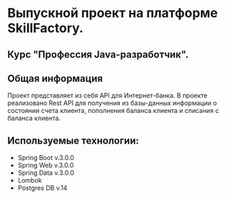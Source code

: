 # Выпускной проект на платформе SkillFactory.
## Курс "Профессия Java-разработчик".

## Общая информация
Проект представляет из себя API для Интернет-банка.
В проекте реализовано Rest API для получения из базы-данных информации о состоянии
счета клиента, пополнения баланса клиента и списания с баланса клиента.

## Используемые технологии:
* Spring Boot v.3.0.0
* Spring Web v.3.0.0
* Spring Data v.3.0.0
* Lombok 
* Postgres DB v.14

